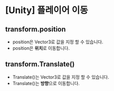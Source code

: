 ﻿# [Unity] 플레이어 이동

## transform.position

 - position은 Vector3로 값을 지정 할 수 있습니다.
 - position은 **위치**로 이동합니다.

## transform.Translate()
- Translate()는 Vector3로 값을 지정 할 수 있습니다.
- Translate()는 **방향**으로 이동합니다.

